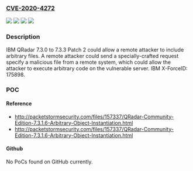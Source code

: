 ### [CVE-2020-4272](https://cve.mitre.org/cgi-bin/cvename.cgi?name=CVE-2020-4272)
![](https://img.shields.io/static/v1?label=Product&message=QRadar&color=blue)
![](https://img.shields.io/static/v1?label=Product&message=Qradar&color=blue)
![](https://img.shields.io/static/v1?label=Version&message=n%2Fa&color=blue)
![](https://img.shields.io/static/v1?label=Vulnerability&message=Gain%20Privileges&color=brighgreen)

### Description

IBM QRadar 7.3.0 to 7.3.3 Patch 2 could allow a remote attacker to include arbitrary files. A remote attacker could send a specially-crafted request specify a malicious file from a remote system, which could allow the attacker to execute arbitrary code on the vulnerable server. IBM X-ForceID: 175898.

### POC

#### Reference
- http://packetstormsecurity.com/files/157337/QRadar-Community-Edition-7.3.1.6-Arbitrary-Object-Instantiation.html
- http://packetstormsecurity.com/files/157337/QRadar-Community-Edition-7.3.1.6-Arbitrary-Object-Instantiation.html

#### Github
No PoCs found on GitHub currently.

